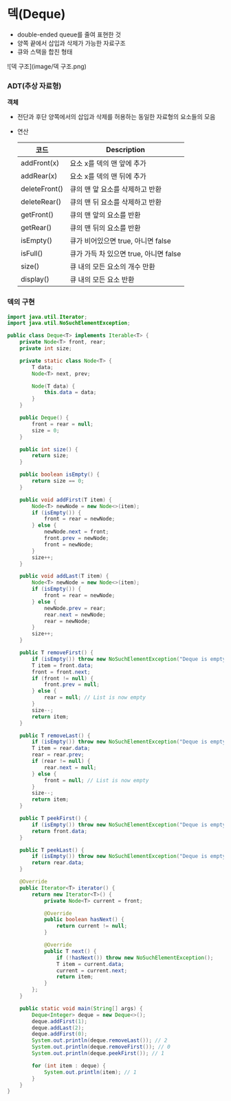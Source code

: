 # 덱(Deque)

- double-ended queue를 줄여 표현한 것
- 양쪽 끝에서 삽입과 삭제가 가능한 자료구조
- 큐와 스택을 합친 형태

![덱 구조](image/덱 구조.png)
### ADT(추상 자료형)

**객체**

- 전단과 후단 양쪽에서의 삽입과 삭제를 허용하는 동일한 자료형의 요소들의 모음
- 연산

    | 코드 | Description |
    | --- | --- |
    | addFront(x) | 요소 x를 덱의 맨 앞에 추가 |
    | addRear(x) | 요소 x를 덱의 맨 뒤에 추가 |
    | deleteFront() | 큐의 맨 앞 요소를 삭제하고 반환 |
    | deleteRear() | 큐의 맨 뒤 요소를 삭제하고 반환 |
    | getFront() | 큐의 맨 앞의 요소를 반환 |
    | getRear() | 큐의 맨 뒤의 요소를 반환 |
    | isEmpty() | 큐가 비어있으면 true, 아니면 false |
    | isFull() | 큐가 가득 차 있으면 true, 아니면 false |
    | size() | 큐 내의 모든 요소의 개수 만환 |
    | display() | 큐 내의 모든 요소 반환 |

### 덱의 구현

```java
import java.util.Iterator;
import java.util.NoSuchElementException;

public class Deque<T> implements Iterable<T> {
    private Node<T> front, rear;
    private int size;

    private static class Node<T> {
        T data;
        Node<T> next, prev;

        Node(T data) {
            this.data = data;
        }
    }

    public Deque() {
        front = rear = null;
        size = 0;
    }

    public int size() {
        return size;
    }

    public boolean isEmpty() {
        return size == 0;
    }

    public void addFirst(T item) {
        Node<T> newNode = new Node<>(item);
        if (isEmpty()) {
            front = rear = newNode;
        } else {
            newNode.next = front;
            front.prev = newNode;
            front = newNode;
        }
        size++;
    }

    public void addLast(T item) {
        Node<T> newNode = new Node<>(item);
        if (isEmpty()) {
            front = rear = newNode;
        } else {
            newNode.prev = rear;
            rear.next = newNode;
            rear = newNode;
        }
        size++;
    }

    public T removeFirst() {
        if (isEmpty()) throw new NoSuchElementException("Deque is empty");
        T item = front.data;
        front = front.next;
        if (front != null) {
            front.prev = null;
        } else {
            rear = null; // List is now empty
        }
        size--;
        return item;
    }

    public T removeLast() {
        if (isEmpty()) throw new NoSuchElementException("Deque is empty");
        T item = rear.data;
        rear = rear.prev;
        if (rear != null) {
            rear.next = null;
        } else {
            front = null; // List is now empty
        }
        size--;
        return item;
    }

    public T peekFirst() {
        if (isEmpty()) throw new NoSuchElementException("Deque is empty");
        return front.data;
    }

    public T peekLast() {
        if (isEmpty()) throw new NoSuchElementException("Deque is empty");
        return rear.data;
    }

    @Override
    public Iterator<T> iterator() {
        return new Iterator<T>() {
            private Node<T> current = front;

            @Override
            public boolean hasNext() {
                return current != null;
            }

            @Override
            public T next() {
                if (!hasNext()) throw new NoSuchElementException();
                T item = current.data;
                current = current.next;
                return item;
            }
        };
    }

    public static void main(String[] args) {
        Deque<Integer> deque = new Deque<>();
        deque.addFirst(1);
        deque.addLast(2);
        deque.addFirst(0);
        System.out.println(deque.removeLast()); // 2
        System.out.println(deque.removeFirst()); // 0
        System.out.println(deque.peekFirst()); // 1

        for (int item : deque) {
            System.out.println(item); // 1
        }
    }
}

```
